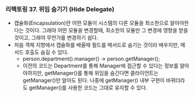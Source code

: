  ### 리팩토링 37. 위임 숨기기 (Hide Delegate)
- 캡슐화(Encapsulation)란 어떤 모듈이 시스템의 다른 모듈을 최소한으로 알아야한다는 것이다.
그래야 어떤 모듈을 변경할때, 최소한의 모듈만 그 변경에 영향을 받을 것이고, 그래야 무언가를 변경하기 쉽다.
- 처음 객체 지향에서 캡슐화를 배울때 필드를 메서드로 숨기는 것이라 배우지만, 메서드 호출도 숨길 수 있다.
  - person.department().manager() -> person.getManager();
  - 이전의 코드는 Department를 통해 Manager에 접근할 수 있다는 정보를 알아야하지만, 
  getManager()를 통해 위임을 숨긴다면 클라이언트는 getManager()만 알아도 된다.
  나중에 getManager() 내부 구현이 바뀌더라도 getManager()를 사용한 코드는 그대로 유지할 수 있다.